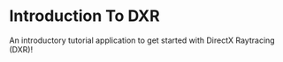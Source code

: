 # Introduction To DXR

An introductory tutorial application to get started with DirectX Raytracing (DXR)!
